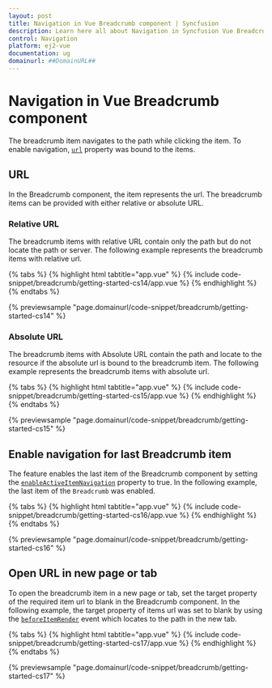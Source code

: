 ```yaml
---
layout: post
title: Navigation in Vue Breadcrumb component | Syncfusion
description: Learn here all about Navigation in Syncfusion Vue Breadcrumb component of Syncfusion Essential JS 2 and more.
control: Navigation 
platform: ej2-vue
documentation: ug
domainurl: ##DomainURL##
---
```


# Navigation in Vue Breadcrumb component

The breadcrumb item navigates to the path while clicking the item. To enable navigation, [`url`](https://ej2.syncfusion.com/vue/documentation/api/breadcrumb/breadcrumbItem/#url) property was bound to the items.

## URL

In the Breadcrumb component, the item represents the url. The breadcrumb items can be provided with either relative or absolute URL.

### Relative URL

The breadcrumb items with relative URL contain only the path but do not locate the path or server. The following example represents the breadcrumb items with relative url.

{% tabs %}
{% highlight html tabtitle="app.vue" %}
{% include code-snippet/breadcrumb/getting-started-cs14/app.vue %}
{% endhighlight %}
{% endtabs %}
        
{% previewsample "page.domainurl/code-snippet/breadcrumb/getting-started-cs14" %}

### Absolute URL

The breadcrumb items with Absolute URL contain the path and locate to the resource if the absolute url is bound to the breadcrumb item. The following example represents the breadcrumb items with absolute url.

{% tabs %}
{% highlight html tabtitle="app.vue" %}
{% include code-snippet/breadcrumb/getting-started-cs15/app.vue %}
{% endhighlight %}
{% endtabs %}
        
{% previewsample "page.domainurl/code-snippet/breadcrumb/getting-started-cs15" %}

## Enable navigation for last Breadcrumb item

The feature enables the last item of the Breadcrumb component by setting the [`enableActiveItemNavigation`](https://ej2.syncfusion.com/vue/documentation/api/breadcrumb/#enableactiveitemnavigation) property to true. In the following example, the last item of the `Breadcrumb` was enabled.

{% tabs %}
{% highlight html tabtitle="app.vue" %}
{% include code-snippet/breadcrumb/getting-started-cs16/app.vue %}
{% endhighlight %}
{% endtabs %}
        
{% previewsample "page.domainurl/code-snippet/breadcrumb/getting-started-cs16" %}

## Open URL in new page or tab

To open the breadcrumb item in a new page or tab, set the target property of the required item url to blank in the Breadcrumb component. In the following example, the target property of items url was set to blank by using the [`beforeItemRender`](https://ej2.syncfusion.com/vue/documentation/api/breadcrumb/#beforeitemrender) event which locates to the path in the new tab.

{% tabs %}
{% highlight html tabtitle="app.vue" %}
{% include code-snippet/breadcrumb/getting-started-cs17/app.vue %}
{% endhighlight %}
{% endtabs %}
        
{% previewsample "page.domainurl/code-snippet/breadcrumb/getting-started-cs17" %}